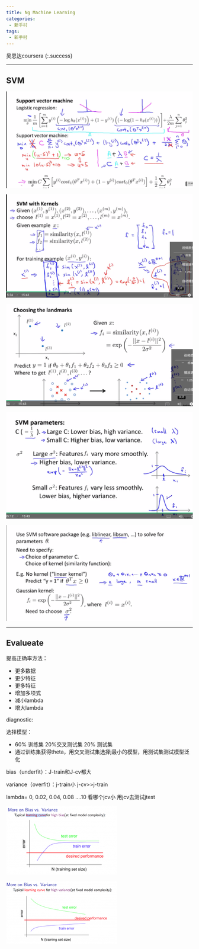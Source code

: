 ```yaml
---
title: Ng Machine Learning
categories:
 - 新手村
tags:
 - 新手村
---
```

吴恩达coursera
{:.success}

<!--more-->

***

## SVM

![1](/pictures/svm.png)

![1](/pictures/svm_kernel.png)

![1](/pictures/svm_landmark.png)

![1](/pictures/svm_params.png)

![1](/pictures/svm_process.png)

***

## Evalueate

提高正确率方法：

* 更多数据
* 更少特征
* 更多特征
* 增加多项式
* 减小lambda
* 增大lambda



diagnostic:

选择模型：

* 60% 训练集 20%交叉测试集  20% 测试集 
* 通过训练集获得theta，用交叉测试集选择j最小的模型，用测试集测试模型泛化

bias（underfit）：J-train和J-cv都大

variance（overfit）：j-train小  j-cv>>j-train


lambda= 0,  0.02, 0.04, 0.08 ....10 看哪个jcv小 用jcv去测试jtest

![1](/pictures/bias.png)

![2](/pictures/variance.png)

